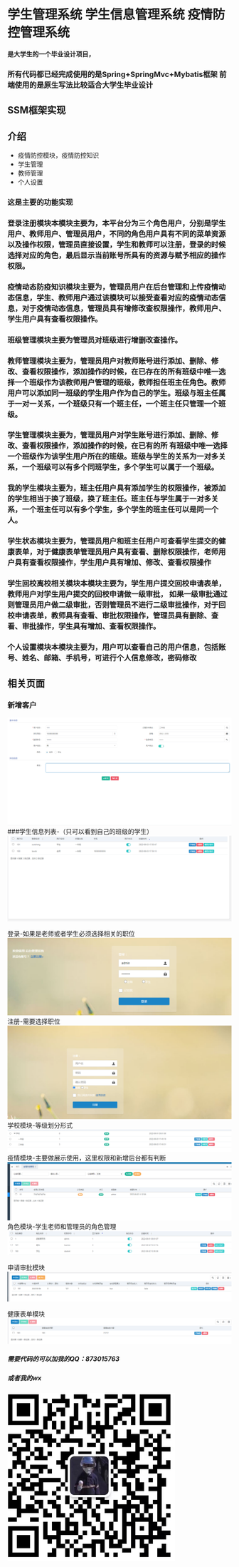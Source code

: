 # 学生管理系统 学生信息管理系统 疫情防控管理系统 
#### 是大学生的一个毕业设计项目，
### 所有代码都已经完成使用的是Spring+SpringMvc+Mybatis框架 前端使用的是原生写法比较适合大学生毕业设计
## SSM框架实现

## 介绍

- 疫情防控模块，疫情防控知识
- 学生管理
- 教师管理
- 个人设置
### 这是主要的功能实现
### 登录注册模块本模块主要为，本平台分为三个角色用户，分别是学生用户、教师用户、管理员用户，不同的角色用户具有不同的菜单资源以及操作权限，管理员直接设置，学生和教师可以注册，登录的时候选择对应的角色，最后显示当前账号所具有的资源与赋予相应的操作权限。

### 疫情动态防疫知识模块主要为，管理员用户在后台管理和上传疫情动态信息，学生、教师用户通过该模块可以接受查看对应的疫情动态信息，对于疫情动态信息，管理员具有增修改查权限操作，教师用户、学生用户具有查看权限操作。

### 班级管理模块主要为管理员对班级进行增删改查操作。

### 教师管理模块主要为，管理员用户对教师账号进行添加、删除、修改、查看权限操作，添加操作的时候，在已存在的所有班级中唯一选择一个班级作为该教师用户管理的班级，教师担任班主任角色。教师用户可以添加同一班级的学生用户作为自己的学生。班级与班主任属于一对一关系，一个班级只有一个班主任，一个班主任只管理一个班级。

### 学生管理模块主要为，管理员用户对学生账号进行添加、删除、修改、查看权限操作，添加操作的时候，在已有的所 有班级中唯一选择一个班级作为该学生用户所在的班级。班级与学生的关系为一对多关系，一个班级可以有多个同班学生，多个学生可以属于一个班级。

### 我的学生模块主要为，班主任用户具有添加学生的权限操作，被添加的学生相当于换了班级，换了班主任。班主任与学生属于一对多关系，一个班主任可以有多个学生，多个学生的班主任可以是同一个人。

### 学生状态模块主要为，管理员用户和班主任用户可查看学生提交的健康表单，对于健康表单管理员用户具有查看、删除权限操作，老师用户具有查看权限操作，学生用户具有增加、修改、查看权限操作

### 学生回校离校相关模块本模块主要为，学生用户提交回校申请表单，教师用户对学生用户提交的回校申请做一级审批， 如果一级审批通过则管理员用户做二级审批，否则管理员不进行二级审批操作，对于回校申请表单，教师具有查看、审批权限操作，管理员具有删除、查看、审批操作，学生具有增加、查看权限操作。

### 个人设置模块本模块主要为，用户可以查看自己的用户信息，包括账号、姓名、邮箱、手机号，可进行个人信息修改，密码修改

## 相关页面
### 新增客户
![输入图片说明](image%E6%96%B0%E5%A2%9E%E7%94%A8%E6%88%B7.png)
###学生信息列表-（只可以看到自己的班级的学生）
![输入图片说明](imagexuesheng.png)

登录-如果是老师或者学生必须选择相关的职位
![输入图片说明](%E7%99%BB%E5%BD%95.png)
注册-需要选择职位
![输入图片说明](%E6%B3%A8%E5%86%8C.png)
学校模块-等级划分形式
![输入图片说明](%E5%AD%A6%E6%A0%A1%E6%A8%A1%E5%9D%97.png)
疫情模块-主要做展示使用，这里权限和新增后台都有判断
![输入图片说明](%E7%96%AB%E6%83%85%E7%9F%A5%E8%AF%86.png)
角色模块-学生老师和管理员的角色管理
![输入图片说明](%E8%A7%92%E8%89%B2%E8%8E%AB%E8%8B%A6%E7%86%AC5.png)

申请审批模块
![输入图片说明](%E5%AE%A1%E6%89%B98.png)

健康表单模块
![输入图片说明](%E5%81%A5%E5%BA%B7%E8%A1%A8%E5%8D%95%E6%A8%A1%E5%9D%971.png)


##### 需要代码的可以加我的QQ：873015763
##### 或者我的wx
![输入图片说明](image%E4%B8%AA%E4%BA%BA%E5%BE%AE%E4%BF%A1.png)


